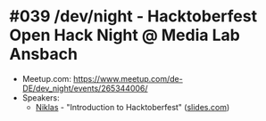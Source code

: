 # #039 /dev/night - Hacktoberfest Open Hack Night @ Media Lab Ansbach

* Meetup.com: https://www.meetup.com/de-DE/dev_night/events/265344006/
* Speakers: 
	* [Niklas](https://twitter.com/niklas_heer) - "Introduction to Hacktoberfest" ([slides.com](https://slides.com/nheer/hacktoberfest))
